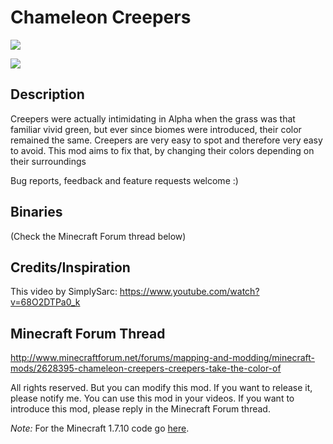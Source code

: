 # Chameleon Creepers

![](http://i.imgur.com/UBvb4Mq.png)

![](http://i.imgur.com/kPbqBgz.png)

## Description
Creepers were actually intimidating in Alpha when the grass was that familiar vivid green, but ever since biomes were introduced, their color remained the same.
Creepers are very easy to spot and therefore very easy to avoid. This mod aims to fix that, by changing their colors depending on their surroundings

Bug reports, feedback and feature requests welcome :)

## Binaries
(Check the Minecraft Forum thread below)

## Credits/Inspiration
This video by SimplySarc:
https://www.youtube.com/watch?v=68O2DTPa0_k

## Minecraft Forum Thread
http://www.minecraftforum.net/forums/mapping-and-modding/minecraft-mods/2628395-chameleon-creepers-creepers-take-the-color-of

All rights reserved.
But you can modify this mod. If you want to release it, please notify me.
You can use this mod in your videos.
If you want to introduce this mod, please reply in the Minecraft Forum thread.

*Note:* For the Minecraft 1.7.10 code go [here](https://github.com/VelocityRa/ChameleonCreepersMod/tree/a67cafe12b270a904542b7599c0b3ff91cae2cc7).
